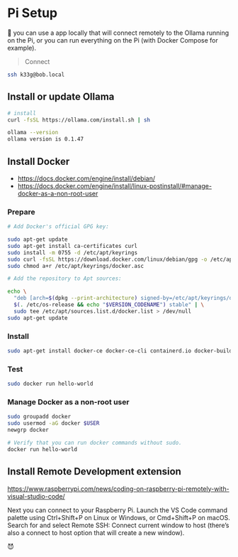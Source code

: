 # Pi Setup

👋 you can use a app locally that will connect remotely to the Ollama running on the Pi, or you can run everything on the Pi (with Docker Compose for example).

> Connect
```bash
ssh k33g@bob.local
```

## Install or update Ollama

```bash
# install
curl -fsSL https://ollama.com/install.sh | sh

ollama --version
ollama version is 0.1.47
```

## Install Docker

- https://docs.docker.com/engine/install/debian/
- https://docs.docker.com/engine/install/linux-postinstall/#manage-docker-as-a-non-root-user

### Prepare

```bash
# Add Docker's official GPG key:

sudo apt-get update
sudo apt-get install ca-certificates curl
sudo install -m 0755 -d /etc/apt/keyrings
sudo curl -fsSL https://download.docker.com/linux/debian/gpg -o /etc/apt/keyrings/docker.asc
sudo chmod a+r /etc/apt/keyrings/docker.asc

# Add the repository to Apt sources:

echo \
  "deb [arch=$(dpkg --print-architecture) signed-by=/etc/apt/keyrings/docker.asc] https://download.docker.com/linux/debian \
  $(. /etc/os-release && echo "$VERSION_CODENAME") stable" | \
  sudo tee /etc/apt/sources.list.d/docker.list > /dev/null
sudo apt-get update
```

### Install
```bash
sudo apt-get install docker-ce docker-ce-cli containerd.io docker-buildx-plugin docker-compose-plugin
```

### Test
```bash
sudo docker run hello-world
```

### Manage Docker as a non-root user
```bash
sudo groupadd docker
sudo usermod -aG docker $USER
newgrp docker

# Verify that you can run docker commands without sudo.
docker run hello-world
```

## Install Remote Development extension

https://www.raspberrypi.com/news/coding-on-raspberry-pi-remotely-with-visual-studio-code/

Next you can connect to your Raspberry Pi. Launch the VS Code command palette using Ctrl+Shift+P on Linux or Windows, or Cmd+Shift+P on macOS. Search for and select Remote SSH: Connect current window to host (there’s also a connect to host option that will create a new window).

😈